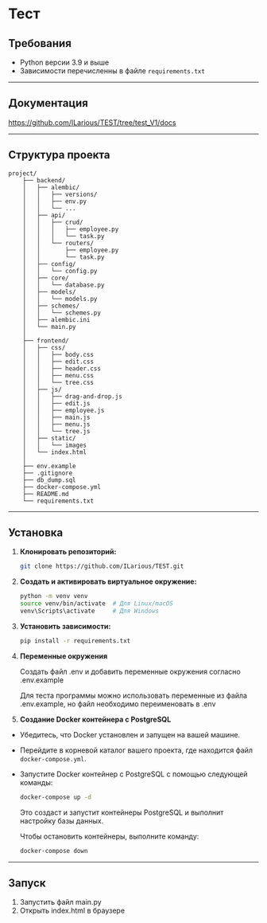 ﻿# Тест


## Требования

- Python версии 3.9 и выше 
- Зависимости перечисленны в файле `requirements.txt`

---

## Документация

https://github.com/ILarious/TEST/tree/test_V1/docs

---

## Структура проекта

```
project/
    ├── backend/
    │   ├── alembic/
    │   │   ├── versions/
    │   │   ├── env.py
    │   │   └── ...
    │   ├── api/
    │   │   ├── crud/
    │   │   │   ├── employee.py
    │   │   │   └── task.py
    │   │   └── routers/
    │   │       ├── employee.py
    │   │       └── task.py
    │   ├── config/
    │   │   └── config.py
    │   ├── core/
    │   │   └── database.py
    │   ├── models/
    │   │   └── models.py
    │   ├── schemes/
    │   │   └── schemes.py
    │   ├── alembic.ini
    │   └── main.py
    │
    ├── frontend/
    │   ├── css/
    │   │   ├── body.css
    │   │   ├── edit.css
    │   │   ├── header.css
    │   │   ├── menu.css
    │   │   └── tree.css 
    │   ├── js/
    │   │   ├── drag-and-drop.js
    │   │   ├── edit.js
    │   │   ├── employee.js
    │   │   ├── main.js
    │   │   ├── menu.js
    │   │   └── tree.js 
    │   ├── static/
    │   │   └── images
    │   └── index.html
    │
    ├── env.example
    ├── .gitignore
    ├── db_dump.sql
    ├── docker-compose.yml
    ├── README.md
    └── requirements.txt
```

---

## Установка

1. **Клонировать репозиторий:**

   ```bash
   git clone https://github.com/ILarious/TEST.git
   ```

2. **Создать и активировать виртуальное окружение:**

   ```bash
   python -m venv venv
   source venv/bin/activate  # Для Linux/macOS
   venv\Scripts\activate     # Для Windows
   ```
3. **Установить зависимости:**

   ```bash
   pip install -r requirements.txt
   ```

4. **Переменные окружения**

    Создать файл .env и добавить переменные окружения согласно .env.example

    Для теста программы можно использовать переменные из файла .env.example, но файл необходимо переименовать в .env

5. **Создание Docker контейнера с PostgreSQL**

- Убедитесь, что Docker установлен и запущен на вашей машине.

- Перейдите в корневой каталог вашего проекта, где находится файл `docker-compose.yml`.

- Запустите Docker контейнер с PostgreSQL с помощью следующей команды:

   ```bash
   docker-compose up -d
   ```
   Это создаст и запустит контейнеры PostgreSQL и выполнит настройку базы данных.

   Чтобы остановить контейнеры, выполните команду:

   ```bash
   docker-compose down
   ```

---
## Запуск

1. Запустить файл main.py
2. Открыть index.html в браузере
